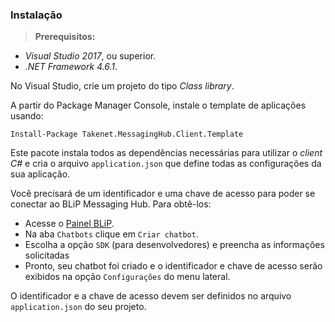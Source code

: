 ### Instalação

> **Prerequisitos:**

- *Visual Studio 2017*, ou superior.
- *.NET Framework 4.6.1*.

No Visual Studio, crie um projeto do tipo *Class library*.

A partir do Package Manager Console, instale o template de aplicações usando:

    Install-Package Takenet.MessagingHub.Client.Template

Este pacote instala todos as dependências necessárias para utilizar o *client C#* e cria o arquivo `application.json` que define todas as configurações da sua aplicação.

Você precisará de um identificador e uma chave de acesso para poder se conectar ao BLiP Messaging Hub. Para obtê-los:
- Acesse o [Painel BLiP](https://portal.blip.ai).
- Na aba `Chatbots` clique em `Criar chatbot`.
- Escolha a opção `SDK` (para desenvolvedores) e preencha as informações solicitadas
- Pronto, seu chatbot foi criado e o identificador e chave de acesso serão exibidos na opção `Configurações` do menu lateral.

O identificador e a chave de acesso devem ser definidos no arquivo `application.json` do seu projeto.

